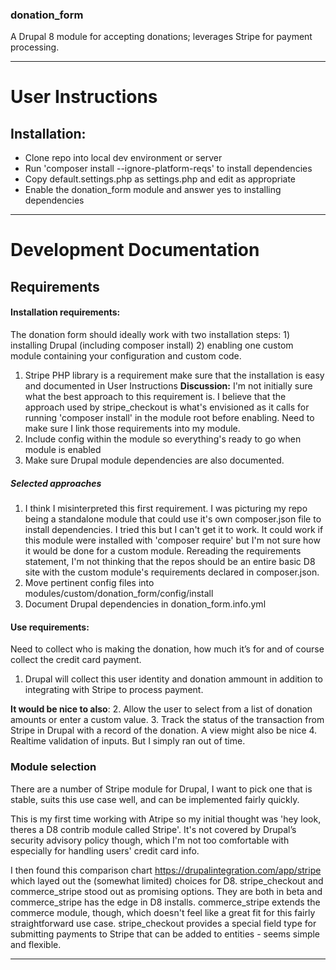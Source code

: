 ### donation_form
A Drupal 8 module for accepting donations; leverages Stripe for payment processing.
___

# User Instructions
## Installation:
* Clone repo into local dev environment or server
* Run 'composer install --ignore-platform-reqs' to install dependencies
* Copy default.settings.php as settings.php and edit as appropriate
* Enable the donation_form module and answer yes to installing dependencies
___
# Development Documentation
## Requirements

    
#### Installation requirements: 

The donation form should ideally work with two installation steps: 1) installing Drupal (including composer install) 2) enabling one custom module containing your configuration and custom code.
1. Stripe PHP library is a requirement make sure that the installation is easy and documented in User Instructions
**Discussion:**  I'm not initially sure what the best approach to this requirement is.  I believe that the approach used by stripe_checkout is what's envisioned as it calls for running 'composer install' in the module root before enabling.
Need to make sure I link those requirements into my module.
2. Include config within the module so everything's ready to go when module is enabled
3. Make sure Drupal module dependencies are also documented.

##### Selected approaches
1. I think I misinterpreted this first requirement.  I was picturing my repo being a standalone module that could use it's own composer.json file to install dependencies.  I tried this but I can't get it to work.  It could work if this module were installed with 'composer require' but I'm not sure how it would be done for a custom module.  Rereading the requirements statement, I'm not thinking that the repos should be an entire basic D8 site with the custom module's requirements declared in composer.json.
2. Move pertinent config files into modules/custom/donation_form/config/install
3. Document Drupal dependencies in donation_form.info.yml
#### Use requirements:

Need to collect who is making the donation, how much it’s for and of course collect the credit card payment.
1. Drupal will collect this user identity and donation ammount in addition to integrating with Stripe to process payment.

**It would be nice to also**: 
2. Allow the user to select from a list of donation amounts or enter a custom value.
3. Track the status of the transaction from Stripe in Drupal with a record of the donation.  A view might also be nice
4. Realtime validation of inputs.
But I simply ran out of time.

### Module selection
  There are a number of Stripe module for Drupal, I want to pick one that is stable, suits this use case well, and can be implemented fairly quickly.

  This is my first time working with Atripe so my initial thought was 'hey look, theres a D8 contrib module called Stripe'.  It's not covered by Drupal’s security advisory policy though, which I'm not too comfortable with especially for handling users' credit card info.

  I then found this comparison chart https://drupalintegration.com/app/stripe which layed out the (somewhat limited) choices for D8.  stripe_checkout and commerce_stripe stood out as promising options.  They are both in beta and commerce_stripe has the edge in D8 installs.  commerce_stripe extends the commerce module, though, which doesn't feel like a great fit for this fairly straightforward use case.  stripe_checkout provides a special field type for submitting payments to Stripe that can be added to entities - seems simple and flexible.  


___